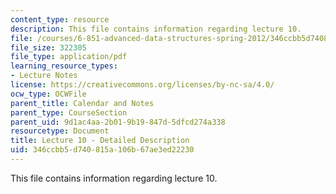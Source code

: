 ```yaml
---
content_type: resource
description: This file contains information regarding lecture 10.
file: /courses/6-851-advanced-data-structures-spring-2012/346ccbb5d740815a106b67ae3ed22230_MIT6_851S12_Lecture10.pdf
file_size: 322305
file_type: application/pdf
learning_resource_types:
- Lecture Notes
license: https://creativecommons.org/licenses/by-nc-sa/4.0/
ocw_type: OCWFile
parent_title: Calendar and Notes
parent_type: CourseSection
parent_uid: 9d1ac4aa-2b01-9b19-847d-5dfcd274a338
resourcetype: Document
title: Lecture 10 - Detailed Description
uid: 346ccbb5-d740-815a-106b-67ae3ed22230
---
```

This file contains information regarding lecture 10.